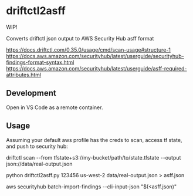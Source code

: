# driftctl2asff

WIP!

Converts driftctl json output to AWS Security Hub asff format

https://docs.driftctl.com/0.35.0/usage/cmd/scan-usage#structure-1
https://docs.aws.amazon.com/securityhub/latest/userguide/securityhub-findings-format-syntax.html
https://docs.aws.amazon.com/securityhub/latest/userguide/asff-required-attributes.html

## Development

Open in VS Code as a remote container.

## Usage

Assuming your default aws profile has the creds to scan, access tf state, and push to security hub:

driftctl scan --from tfstate+s3://my-bucket/path/to/state.tfstate --output json://data/real-output.json

python driftctl2asff.py 123456 us-west-2 data/real-output.json > asff.json

aws securityhub batch-import-findings --cli-input-json "$(<asff.json)"
